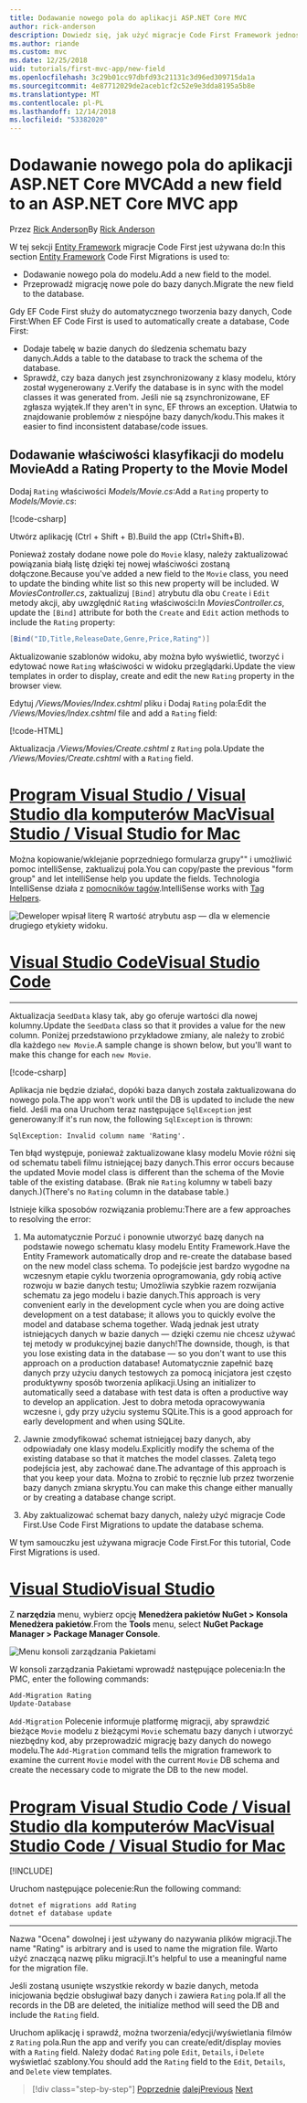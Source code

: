 ```yaml
---
title: Dodawanie nowego pola do aplikacji ASP.NET Core MVC
author: rick-anderson
description: Dowiedz się, jak użyć migracje Code First Framework jednostki Dodawanie nowego pola do modelu, i przeprowadzić migrację tej zmiany do bazy danych.
ms.author: riande
ms.custom: mvc
ms.date: 12/25/2018
uid: tutorials/first-mvc-app/new-field
ms.openlocfilehash: 3c29b01cc97dbfd93c21131c3d96ed309715da1a
ms.sourcegitcommit: 4e87712029de2aceb1cf2c52e9e3dda8195a5b8e
ms.translationtype: MT
ms.contentlocale: pl-PL
ms.lasthandoff: 12/14/2018
ms.locfileid: "53382020"
---
```

# <a name="add-a-new-field-to-an-aspnet-core-mvc-app"></a><span data-ttu-id="cf622-103">Dodawanie nowego pola do aplikacji ASP.NET Core MVC</span><span class="sxs-lookup"><span data-stu-id="cf622-103">Add a new field to an ASP.NET Core MVC app</span></span>

<span data-ttu-id="cf622-104">Przez [Rick Anderson](https://twitter.com/RickAndMSFT)</span><span class="sxs-lookup"><span data-stu-id="cf622-104">By [Rick Anderson](https://twitter.com/RickAndMSFT)</span></span>

<span data-ttu-id="cf622-105">W tej sekcji [Entity Framework](/ef/core/get-started/aspnetcore/new-db) migracje Code First jest używana do:</span><span class="sxs-lookup"><span data-stu-id="cf622-105">In this section [Entity Framework](/ef/core/get-started/aspnetcore/new-db) Code First Migrations is used to:</span></span>

* <span data-ttu-id="cf622-106">Dodawanie nowego pola do modelu.</span><span class="sxs-lookup"><span data-stu-id="cf622-106">Add a new field to the model.</span></span>
* <span data-ttu-id="cf622-107">Przeprowadź migrację nowe pole do bazy danych.</span><span class="sxs-lookup"><span data-stu-id="cf622-107">Migrate the new field to the database.</span></span>

<span data-ttu-id="cf622-108">Gdy EF Code First służy do automatycznego tworzenia bazy danych, Code First:</span><span class="sxs-lookup"><span data-stu-id="cf622-108">When EF Code First is used to automatically create a database, Code First:</span></span>

* <span data-ttu-id="cf622-109">Dodaje tabelę w bazie danych do śledzenia schematu bazy danych.</span><span class="sxs-lookup"><span data-stu-id="cf622-109">Adds a table to the database to  track the schema of the database.</span></span>
* <span data-ttu-id="cf622-110">Sprawdź, czy baza danych jest zsynchronizowany z klasy modelu, który został wygenerowany z.</span><span class="sxs-lookup"><span data-stu-id="cf622-110">Verify the database is in sync with the model classes it was generated from.</span></span> <span data-ttu-id="cf622-111">Jeśli nie są zsynchronizowane, EF zgłasza wyjątek.</span><span class="sxs-lookup"><span data-stu-id="cf622-111">If they aren't in sync, EF throws an exception.</span></span> <span data-ttu-id="cf622-112">Ułatwia to znajdowanie problemów z niespójne bazy danych/kodu.</span><span class="sxs-lookup"><span data-stu-id="cf622-112">This makes it easier to find inconsistent database/code issues.</span></span>

## <a name="add-a-rating-property-to-the-movie-model"></a><span data-ttu-id="cf622-113">Dodawanie właściwości klasyfikacji do modelu Movie</span><span class="sxs-lookup"><span data-stu-id="cf622-113">Add a Rating Property to the Movie Model</span></span>

<span data-ttu-id="cf622-114">Dodaj `Rating` właściwości *Models/Movie.cs*:</span><span class="sxs-lookup"><span data-stu-id="cf622-114">Add a `Rating` property to *Models/Movie.cs*:</span></span>

[!code-csharp[](~/tutorials/first-mvc-app/start-mvc/sample/MvcMovie22/Models/MovieDateRating.cs?highlight=13&name=snippet)]

<span data-ttu-id="cf622-115">Utwórz aplikację (Ctrl + Shift + B).</span><span class="sxs-lookup"><span data-stu-id="cf622-115">Build the app (Ctrl+Shift+B).</span></span>

<span data-ttu-id="cf622-116">Ponieważ zostały dodane nowe pole do `Movie` klasy, należy zaktualizować powiązania białą listę dzięki tej nowej właściwości zostaną dołączone.</span><span class="sxs-lookup"><span data-stu-id="cf622-116">Because you've added a new field to the `Movie` class, you need to update the binding white list so this new property will be included.</span></span> <span data-ttu-id="cf622-117">W *MoviesController.cs*, zaktualizuj `[Bind]` atrybutu dla obu `Create` i `Edit` metody akcji, aby uwzględnić `Rating` właściwości:</span><span class="sxs-lookup"><span data-stu-id="cf622-117">In *MoviesController.cs*, update the `[Bind]` attribute for both the `Create` and `Edit` action methods to include the `Rating` property:</span></span>

```csharp
[Bind("ID,Title,ReleaseDate,Genre,Price,Rating")]
   ```

<span data-ttu-id="cf622-118">Aktualizowanie szablonów widoku, aby można było wyświetlić, tworzyć i edytować nowe `Rating` właściwości w widoku przeglądarki.</span><span class="sxs-lookup"><span data-stu-id="cf622-118">Update the view templates in order to display, create and edit the new `Rating` property in the browser view.</span></span>

<span data-ttu-id="cf622-119">Edytuj */Views/Movies/Index.cshtml* pliku i Dodaj `Rating` pola:</span><span class="sxs-lookup"><span data-stu-id="cf622-119">Edit the */Views/Movies/Index.cshtml* file and add a `Rating` field:</span></span>

[!code-HTML[](~/tutorials/first-mvc-app/start-mvc/sample/MvcMovie22/Views/Movies/IndexGenreRating.cshtml?highlight=17,39&range=24-64)]

<span data-ttu-id="cf622-120">Aktualizacja */Views/Movies/Create.cshtml* z `Rating` pola.</span><span class="sxs-lookup"><span data-stu-id="cf622-120">Update the */Views/Movies/Create.cshtml* with a `Rating` field.</span></span> 

<!-- VS -------------------------->
# <a name="visual-studio--visual-studio-for-mactabvisual-studiovisual-studio-mac"></a>[<span data-ttu-id="cf622-121">Program Visual Studio / Visual Studio dla komputerów Mac</span><span class="sxs-lookup"><span data-stu-id="cf622-121">Visual Studio / Visual Studio for Mac</span></span>](#tab/visual-studio+visual-studio-mac)

<span data-ttu-id="cf622-122">Można kopiowanie/wklejanie poprzedniego formularza grupy"" i umożliwić pomoc intelliSense, zaktualizuj pola.</span><span class="sxs-lookup"><span data-stu-id="cf622-122">You can copy/paste the previous "form group" and let intelliSense help you update the fields.</span></span> <span data-ttu-id="cf622-123">Technologia IntelliSense działa z [pomocników tagów](xref:mvc/views/tag-helpers/intro).</span><span class="sxs-lookup"><span data-stu-id="cf622-123">IntelliSense works with [Tag Helpers](xref:mvc/views/tag-helpers/intro).</span></span>

![Deweloper wpisał literę R wartość atrybutu asp — dla w elemencie drugiego etykiety widoku.](new-field/_static/cr.png)

<!-- Code -------------------------->
# <a name="visual-studio-codetabvisual-studio-code"></a>[<span data-ttu-id="cf622-127">Visual Studio Code</span><span class="sxs-lookup"><span data-stu-id="cf622-127">Visual Studio Code</span></span>](#tab/visual-studio-code)
<!-- This tab intentionally left blank. -->
---  
<!-- End of VS tabs -->

<span data-ttu-id="cf622-128">Aktualizacja `SeedData` klasy tak, aby go oferuje wartości dla nowej kolumny.</span><span class="sxs-lookup"><span data-stu-id="cf622-128">Update the `SeedData` class so that it provides a value for the new column.</span></span> <span data-ttu-id="cf622-129">Poniżej przedstawiono przykładowe zmiany, ale należy to zrobić dla każdego `new Movie`.</span><span class="sxs-lookup"><span data-stu-id="cf622-129">A sample change is shown below, but you'll want to make this change for each `new Movie`.</span></span>

[!code-csharp[](start-mvc/sample/MvcMovie/Models/SeedDataRating.cs?name=snippet1&highlight=6)]

<span data-ttu-id="cf622-130">Aplikacja nie będzie działać, dopóki baza danych została zaktualizowana do nowego pola.</span><span class="sxs-lookup"><span data-stu-id="cf622-130">The app won't work until the DB is updated to include the new field.</span></span> <span data-ttu-id="cf622-131">Jeśli ma ona Uruchom teraz następujące `SqlException` jest generowany:</span><span class="sxs-lookup"><span data-stu-id="cf622-131">If it's run now, the following `SqlException` is thrown:</span></span>

`SqlException: Invalid column name 'Rating'.`

<span data-ttu-id="cf622-132">Ten błąd występuje, ponieważ zaktualizowane klasy modelu Movie różni się od schematu tabeli filmu istniejącej bazy danych.</span><span class="sxs-lookup"><span data-stu-id="cf622-132">This error occurs because the updated Movie model class is different than the schema of the Movie table of the existing database.</span></span> <span data-ttu-id="cf622-133">(Brak nie `Rating` kolumny w tabeli bazy danych.)</span><span class="sxs-lookup"><span data-stu-id="cf622-133">(There's no `Rating` column in the database table.)</span></span>

<span data-ttu-id="cf622-134">Istnieje kilka sposobów rozwiązania problemu:</span><span class="sxs-lookup"><span data-stu-id="cf622-134">There are a few approaches to resolving the error:</span></span>

1. <span data-ttu-id="cf622-135">Ma automatycznie Porzuć i ponownie utworzyć bazę danych na podstawie nowego schematu klasy modelu Entity Framework.</span><span class="sxs-lookup"><span data-stu-id="cf622-135">Have the Entity Framework automatically drop and re-create the database based on the new model class schema.</span></span> <span data-ttu-id="cf622-136">To podejście jest bardzo wygodne na wczesnym etapie cyklu tworzenia oprogramowania, gdy robią active rozwoju w bazie danych testu; Umożliwia szybkie razem rozwijania schematu za jego modelu i bazie danych.</span><span class="sxs-lookup"><span data-stu-id="cf622-136">This approach is very convenient early in the development cycle when you are doing active development on a test database; it allows you to quickly evolve the model and database schema together.</span></span> <span data-ttu-id="cf622-137">Wadą jednak jest utraty istniejących danych w bazie danych — dzięki czemu nie chcesz używać tej metody w produkcyjnej bazie danych!</span><span class="sxs-lookup"><span data-stu-id="cf622-137">The downside, though, is that you lose existing data in the database — so you don't want to use this approach on a production database!</span></span> <span data-ttu-id="cf622-138">Automatycznie zapełnić bazę danych przy użyciu danych testowych za pomocą inicjatora jest często produktywny sposób tworzenia aplikacji.</span><span class="sxs-lookup"><span data-stu-id="cf622-138">Using an initializer to automatically seed a database with test data is often a productive way to develop an application.</span></span> <span data-ttu-id="cf622-139">Jest to dobra metoda opracowywania wczesne i, gdy przy użyciu systemu SQLite.</span><span class="sxs-lookup"><span data-stu-id="cf622-139">This is a good approach for early development and when using SQLite.</span></span>

2. <span data-ttu-id="cf622-140">Jawnie zmodyfikować schemat istniejącej bazy danych, aby odpowiadały one klasy modelu.</span><span class="sxs-lookup"><span data-stu-id="cf622-140">Explicitly modify the schema of the existing database so that it matches the model classes.</span></span> <span data-ttu-id="cf622-141">Zaletą tego podejścia jest, aby zachować dane.</span><span class="sxs-lookup"><span data-stu-id="cf622-141">The advantage of this approach is that you keep your data.</span></span> <span data-ttu-id="cf622-142">Można to zrobić to ręcznie lub przez tworzenie bazy danych zmiana skryptu.</span><span class="sxs-lookup"><span data-stu-id="cf622-142">You can make this change either manually or by creating a database change script.</span></span>

3. <span data-ttu-id="cf622-143">Aby zaktualizować schemat bazy danych, należy użyć migracje Code First.</span><span class="sxs-lookup"><span data-stu-id="cf622-143">Use Code First Migrations to update the database schema.</span></span>

<span data-ttu-id="cf622-144">W tym samouczku jest używana migracje Code First.</span><span class="sxs-lookup"><span data-stu-id="cf622-144">For this tutorial, Code First Migrations is used.</span></span>

<!-- VS -------------------------->
# <a name="visual-studiotabvisual-studio"></a>[<span data-ttu-id="cf622-145">Visual Studio</span><span class="sxs-lookup"><span data-stu-id="cf622-145">Visual Studio</span></span>](#tab/visual-studio)

<span data-ttu-id="cf622-146">Z **narzędzia** menu, wybierz opcję **Menedżera pakietów NuGet > Konsola Menedżera pakietów**.</span><span class="sxs-lookup"><span data-stu-id="cf622-146">From the **Tools** menu, select **NuGet Package Manager > Package Manager Console**.</span></span>

  ![Menu konsoli zarządzania Pakietami](adding-model/_static/pmc.png)

<span data-ttu-id="cf622-148">W konsoli zarządzania Pakietami wprowadź następujące polecenia:</span><span class="sxs-lookup"><span data-stu-id="cf622-148">In the PMC, enter the following commands:</span></span>

```powershell
Add-Migration Rating
Update-Database
```

<span data-ttu-id="cf622-149">`Add-Migration` Polecenie informuje platformę migracji, aby sprawdzić bieżące `Movie` modelu z bieżącymi `Movie` schematu bazy danych i utworzyć niezbędny kod, aby przeprowadzić migrację bazy danych do nowego modelu.</span><span class="sxs-lookup"><span data-stu-id="cf622-149">The `Add-Migration` command tells the migration framework to examine the current `Movie` model with the current `Movie` DB schema and create the necessary code to migrate the DB to the new model.</span></span>

# <a name="visual-studio-code--visual-studio-for-mactabvisual-studio-codevisual-studio-mac"></a>[<span data-ttu-id="cf622-150">Program Visual Studio Code / Visual Studio dla komputerów Mac</span><span class="sxs-lookup"><span data-stu-id="cf622-150">Visual Studio Code / Visual Studio for Mac</span></span>](#tab/visual-studio-code+visual-studio-mac)

[!INCLUDE[](~/includes/RP-mvc-shared/sqlite-warn.md)]

<span data-ttu-id="cf622-151">Uruchom następujące polecenie:</span><span class="sxs-lookup"><span data-stu-id="cf622-151">Run the following command:</span></span>

```cli
dotnet ef migrations add Rating
dotnet ef database update
```

---  
<!-- End of VS tabs -->

<span data-ttu-id="cf622-152">Nazwa "Ocena" dowolnej i jest używany do nazywania plików migracji.</span><span class="sxs-lookup"><span data-stu-id="cf622-152">The name "Rating" is arbitrary and is used to name the migration file.</span></span> <span data-ttu-id="cf622-153">Warto użyć znaczącą nazwę pliku migracji.</span><span class="sxs-lookup"><span data-stu-id="cf622-153">It's helpful to use a meaningful name for the migration file.</span></span>

<span data-ttu-id="cf622-154">Jeśli zostaną usunięte wszystkie rekordy w bazie danych, metoda inicjowania będzie obsługiwał bazy danych i zawiera `Rating` pola.</span><span class="sxs-lookup"><span data-stu-id="cf622-154">If all the records in the DB are deleted, the initialize method will seed the DB and include the `Rating` field.</span></span>

<span data-ttu-id="cf622-155">Uruchom aplikację i sprawdź, można tworzenia/edycji/wyświetlania filmów z `Rating` pola.</span><span class="sxs-lookup"><span data-stu-id="cf622-155">Run the app and verify you can create/edit/display movies with a `Rating` field.</span></span> <span data-ttu-id="cf622-156">Należy dodać `Rating` pole `Edit`, `Details`, i `Delete` wyświetlać szablony.</span><span class="sxs-lookup"><span data-stu-id="cf622-156">You should add the `Rating` field to the `Edit`, `Details`, and `Delete` view templates.</span></span>

> [!div class="step-by-step"]
> <span data-ttu-id="cf622-157">[Poprzednie](search.md)
> [dalej](validation.md)</span><span class="sxs-lookup"><span data-stu-id="cf622-157">[Previous](search.md)
[Next](validation.md)</span></span>  
